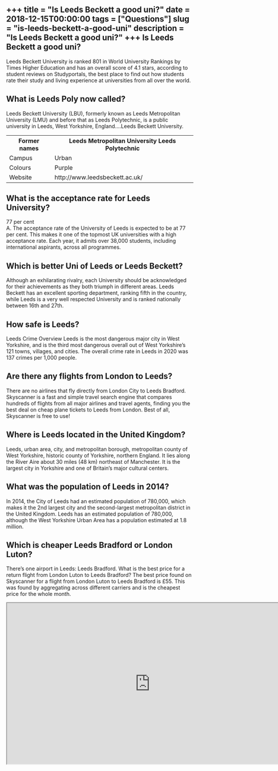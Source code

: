 +++
title = "Is Leeds Beckett a good uni?"
date = 2018-12-15T00:00:00
tags = ["Questions"]
slug = "is-leeds-beckett-a-good-uni"
description = "Is Leeds Beckett a good uni?"
+++
Is Leeds Beckett a good uni?
----------------------------

Leeds Beckett University is ranked 801 in World University Rankings by Times Higher Education and has an overall score of 4.1 stars, according to student reviews on Studyportals, the best place to find out how students rate their study and living experience at universities from all over the world.

What is Leeds Poly now called?
------------------------------

Leeds Beckett University (LBU), formerly known as Leeds Metropolitan University (LMU) and before that as Leeds Polytechnic, is a public university in Leeds, West Yorkshire, England….Leeds Beckett University.

<table><tr><th>Former names</th><th>Leeds Metropolitan University Leeds Polytechnic</th></tr><tr><td>Campus</td><td>Urban</td></tr><tr><td>Colours</td><td>Purple</td></tr><tr><td>Website</td><td>http://www.leedsbeckett.ac.uk/</td></tr></table>

What is the acceptance rate for Leeds University?
-------------------------------------------------

77 per cent  
A. The acceptance rate of the University of Leeds is expected to be at 77 per cent. This makes it one of the topmost UK universities with a high acceptance rate. Each year, it admits over 38,000 students, including international aspirants, across all programmes.

Which is better Uni of Leeds or Leeds Beckett?
----------------------------------------------

Although an exhilarating rivalry, each University should be acknowledged for their achievements as they both triumph in different areas. Leeds Beckett has an excellent sporting department, ranking fifth in the country, while Leeds is a very well respected University and is ranked nationally between 16th and 27th.

How safe is Leeds?
------------------

Leeds Crime Overview Leeds is the most dangerous major city in West Yorkshire, and is the third most dangerous overall out of West Yorkshire’s 121 towns, villages, and cities. The overall crime rate in Leeds in 2020 was 137 crimes per 1,000 people.

Are there any flights from London to Leeds?
-------------------------------------------

There are no airlines that fly directly from London City to Leeds Bradford. Skyscanner is a fast and simple travel search engine that compares hundreds of flights from all major airlines and travel agents, finding you the best deal on cheap plane tickets to Leeds from London. Best of all, Skyscanner is free to use!

Where is Leeds located in the United Kingdom?
---------------------------------------------

Leeds, urban area, city, and metropolitan borough, metropolitan county of West Yorkshire, historic county of Yorkshire, northern England. It lies along the River Aire about 30 miles (48 km) northeast of Manchester. It is the largest city in Yorkshire and one of Britain’s major cultural centers.

What was the population of Leeds in 2014?
-----------------------------------------

In 2014, the City of Leeds had an estimated population of 780,000, which makes it the 2nd largest city and the second-largest metropolitan district in the United Kingdom. Leeds has an estimated population of 780,000, although the West Yorkshire Urban Area has a population estimated at 1.8 million.

Which is cheaper Leeds Bradford or London Luton?
------------------------------------------------

There’s one airport in Leeds: Leeds Bradford. What is the best price for a return flight from London Luton to Leeds Bradford? The best price found on Skyscanner for a flight from London Luton to Leeds Bradford is £55. This was found by aggregating across different carriers and is the cheapest price for the whole month.

<iframe allow="accelerometer; autoplay; clipboard-write; encrypted-media; gyroscope; picture-in-picture" allowfullscreen="" class="__youtube_prefs__  epyt-is-override  no-lazyload" data-no-lazy="1" data-origheight="433" data-origwidth="770" data-skipgform_ajax_framebjll="" height="433" id="_ytid_41263" loading="lazy" src="https://www.youtube.com/embed/Cmh0RZ-5tRM?enablejsapi=1&autoplay=0&cc_load_policy=0&cc_lang_pref=&iv_load_policy=1&loop=0&modestbranding=0&rel=1&fs=1&playsinline=0&autohide=2&theme=dark&color=red&controls=1&" title="YouTube player" width="770"></iframe>